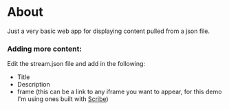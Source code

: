 <h1>About</h1>
Just a very basic web app for displaying content pulled from a json file.

<h3>Adding more content:</h3>
Edit the stream.json file and add in the following:
<ul>
  <li>Title</li>
  <li>Description</li>
  <li>frame (this can be a link to any iframe you want to appear, for this demo I'm using ones built with <a href="https://scribehow.com/" target="_blank">Scribe</a>)</li>
</ul>
